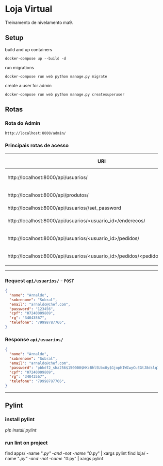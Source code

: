 # Loja Virtual
Treinamento de nivelamento ma9.

## Setup

build and up containers

```
docker-compose up --build -d
```

run migrations

```
docker-compose run web python manage.py migrate
```

create a user for admin

```
docker-compose run web python manage.py createsuperuser
```

## Rotas
### Rota do Admin
```http://localhost:8000/admin/```
### Principais rotas de acesso

| URI                                                                                | Tipos de Requisição           |
| ---------------------------------------------------------------------------------- | ----------------------------- |
| http://localhost:8000/api/usuarios/<id>                                            | `POST` `GET` `PATCH` `DELETE` |
| http://localhost:8000/api/produtos/<id>                                            | `POST` `GET` `PATCH` `DELETE` |
| http://localhost:8000/api/usuarios/<pk>/set_password                               | `POST`                        |
| http://localhost:8000/api/usuarios/<usuario_id>/enderecos/<id>                     | `POST` `GET` `PATCH` `DELETE` |
| http://localhost:8000/api/usuarios/<usuario_id>/pedidos/<id>                       | `POST` `GET` `PATCH` `DELETE` |
| http://localhost:8000/api/usuarios/<usuario_id>/pedidos/<pedido_id>/enderecos/<id> | `POST` `GET` `PATCH` `DELETE` |

<hr />

### Request `api/usuarios/` - `POST`

```json
{
  "nome": "Arnaldo",
  "sobrenome": "Sobral",
  "email": "arnaldo@chef.com",
  "password": "123456",
  "cpf": "07240009809",
  "rg": "34043567",
  "telefone": "79998787766",
}
```

### Response `api/usuarios/`

```json
{
  "nome": "Arnaldo",
  "sobrenome": "Sobral",
  "email": "arnaldo@chef.com",
  "password": "pbkdf2_sha256$150000$HKcBhlSUbx0y$GjophIWCwyCuEGtJ8dslq1E03WHMtqsWjYuGfljj8Cs=",
  "cpf": "07240009809",
  "rg": "34043567",
  "telefone": "79998787766",
}
```
<hr />

## Pylint

### install pylint
*_pip install pylint_*

### run lint on project
find apps/ -name "*.py" -and -not -name "0*.py" | xargs pylint
find loja/ -name "*.py" -and -not -name "0*.py" | xargs pylint
